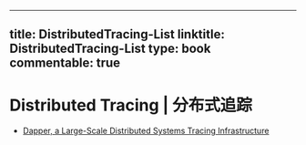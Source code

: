
---
title: DistributedTracing-List
linktitle: DistributedTracing-List
type: book
commentable: true
---

# Distributed Tracing | 分布式追踪

- [Dapper, a Large-Scale Distributed Systems Tracing Infrastructure](https://research.google.com/pubs/pub36356.html)

    